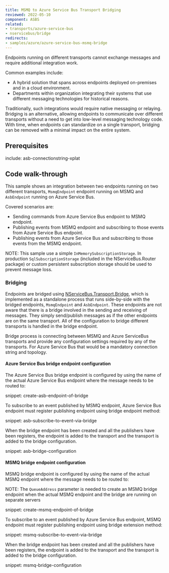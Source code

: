 ```yaml
---
title: MSMQ to Azure Service Bus Transport Bridging
reviewed: 2022-05-10
component: ASBS
related:
- transports/azure-service-bus
- nservicebus/bridge
redirects:
- samples/azure/azure-service-bus-msmq-bridge
---
```


Endpoints running on different transports cannot exchange messages and require additional integration work.

Common examples include:

* A hybrid solution that spans across endpoints deployed on-premises and in a cloud environment.
* Departments within organization integrating their systems that use different messaging technologies for historical reasons.

Traditionally, such integrations would require native messaging or relaying. Bridging is an alternative, allowing endpoints to communicate over different transports without a need to get into low-level messaging technology code. With time, when endpoints can standardize on a single transport, bridging can be removed with a minimal impact on the entire system.

## Prerequisites

include: asb-connectionstring-xplat

## Code walk-through

This sample shows an integration between two endpoints running on two different transports, `MsmqEndpoint` endpoint running on MSMQ and `AsbEndpoint` running on Azure Service Bus.

Covered scenarios are:

* Sending commands from Azure Service Bus endpoint to MSMQ endpoint.
* Publishing events from MSMQ endpoint and subscribing to those events from Azure Service Bus endpoint.
* Publishing events from Azure Service Bus and subscribing to those events from the MSMQ endpoint.

NOTE: This sample use a simple `InMemorySubscriptionStorage`. In production `SqlSubscriptionStorage` (included in the NServiceBus.Router package) or custom persistent subscription storage should be used to prevent message loss.

### Bridging

Endpoints are bridged using [NServiceBus.Transport.Bridge](/nservicebus/bridge/), which is implemented as a standalone process that runs side-by-side with the bridged endpoints, `MsmqEndpoint` and `AsbEndpoint`.  These endpoints are not aware that there is a bridge involved in the sending and receiving of messages.  They simply send/publish messages as if the other endpoints are on the same transport.  All of the configuration to bridge different transports is handled in the bridge endpoint.

Bridge process is connecting between MSMQ and Azure ServiceBus transports and provide any configuration settings required by any of the transports. For Azure Service Bus that would be a mandatory connection string and topology.

#### Azure Service Bus bridge endpoint configuration

The Azure Service Bus bridge endpoint is configured by using the name of the actual Azure Service Bus endpoint where the message needs to be routed to:

snippet: create-asb-endpoint-of-bridge

To subscribe to an event published by MSMQ endpoint, Azure Service Bus endpoint must register publishing endpoint using bridge endpoint method:

snippet: asb-subscribe-to-event-via-bridge

When the bridge endpoint has been created and all the publishers have been registers, the endpoint is added to the transport and the transport is added to the bridge configuration.

snippet: asb-bridge-configuration

#### MSMQ bridge endpoint configuration

MSMQ bridge endpoint is configured by using the name of the actual MSMQ endpoint where the message needs to be routed to:

NOTE: The `QueueAddress` parameter is needed to create an MSMQ bridge endpoint when the actual MSMQ endpoint and the bridge are running on separate servers 

snippet: create-msmq-endpoint-of-bridge

To subscribe to an event published by Azure Service Bus endpoint, MSMQ endpoint must register publishing endpoint using bridge extension method:

snippet: msmq-subscribe-to-event-via-bridge

When the bridge endpoint has been created and all the publishers have been registers, the endpoint is added to the transport and the transport is added to the bridge configuration.

snippet: msmq-bridge-configuration

 



